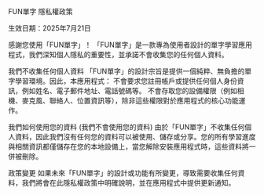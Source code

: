 FUN單字 隱私權政策

生效日期：2025年7月21日

感謝您使用「FUN單字」！
「FUN單字」是一款專為使用者設計的單字學習應用程式，我們深知個人隱私的重要性，並承諾不會收集您的任何個人資料。

我們不收集任何個人資料
「FUN單字」的設計宗旨是提供一個純粹、無負擔的單字學習環境。因此，本應用程式：
不會要求您註冊帳戶或提供任何個人身份資訊，例如姓名、電子郵件地址、電話號碼等。
不會存取您的設備權限（例如相機、麥克風、聯絡人、位置資訊等），除非這些權限對於應用程式的核心功能運作。

我們如何使用您的資料 (我們不會使用您的資料)
由於「FUN單字」不收集任何個人資料，因此我們沒有任何您的資料可以被使用、儲存或分享。您的所有學習進度與相關資訊都僅儲存在您的本地設備上，當您解除安裝應用程式時，這些資料將一併被刪除。

政策變更
如果未來「FUN單字」的設計或功能有所變更，導致需要收集任何資料，我們將會在此隱私權政策中明確說明，並在應用程式中提供更新通知。



